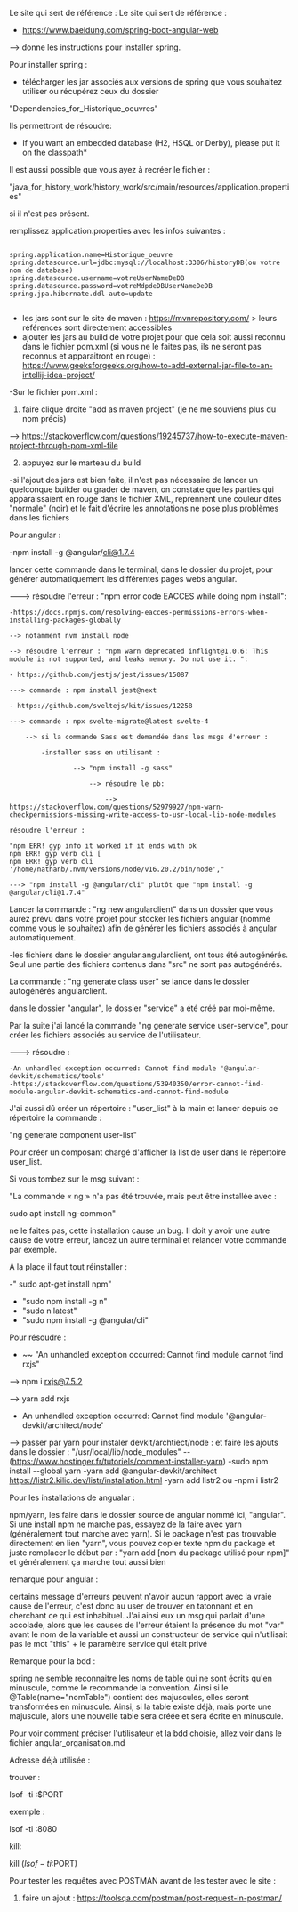 Le site qui sert de référence :
Le site qui sert de référence :

- https://www.baeldung.com/spring-boot-angular-web 

--> donne les instructions pour installer spring.

Pour installer spring : 

- télécharger les jar associés aux versions de spring que vous souhaitez utiliser ou récupérez ceux du dossier 

"Dependencies_for_Historique_oeuvres"

Ils permettront de résoudre:

- If you want an embedded database (H2, HSQL or Derby), please put it on the classpath*


Il est aussi possible que vous ayez à recréer le fichier :

"java_for_history_work/history_work/src/main/resources/application.properties"

si il n'est pas présent.

remplissez application.properties avec les infos suivantes :


```

spring.application.name=Historique_oeuvre
spring.datasource.url=jdbc:mysql://localhost:3306/historyDB(ou votre nom de database)
spring.datasource.username=votreUserNameDeDB
spring.datasource.password=votreMdpdeDBUserNameDeDB
spring.jpa.hibernate.ddl-auto=update


```




- les jars sont sur le site de maven : https://mvnrepository.com/  > leurs références sont directement accessibles
- ajouter les jars au build de votre projet pour que cela soit aussi reconnu dans le fichier pom.xml (si vous ne le faites pas, ils ne seront pas reconnus et
apparaitront en rouge) : https://www.geeksforgeeks.org/how-to-add-external-jar-file-to-an-intellij-idea-project/



-Sur le fichier pom.xml :

1) faire clique droite "add as maven project" (je ne me souviens plus du nom précis)

--> https://stackoverflow.com/questions/19245737/how-to-execute-maven-project-through-pom-xml-file

2) appuyez sur le marteau du build


-si l'ajout des jars est bien faite, il n'est pas nécessaire de lancer un quelconque builder ou grader de maven, on constate que les parties qui apparaissaient en rouge 
dans le fichier XML, reprennent une couleur dites "normale" (noir) et le fait d'écrire les annotations ne pose plus problèmes dans les fichiers


Pour angular :

-npm install -g @angular/cli@1.7.4

lancer cette commande dans le terminal, dans le dossier du projet, pour générer automatiquement les différentes pages webs angular.

---> résoudre l'erreur :  "npm error code EACCES while doing npm install":

    -https://docs.npmjs.com/resolving-eacces-permissions-errors-when-installing-packages-globally 

    --> notamment nvm install node

    --> résoudre l'erreur : "npm warn deprecated inflight@1.0.6: This module is not supported, and leaks memory. Do not use it. ":

    - https://github.com/jestjs/jest/issues/15087

    ---> commande : npm install jest@next

    - https://github.com/sveltejs/kit/issues/12258

    ---> commande : npx svelte-migrate@latest svelte-4

        --> si la commande Sass est demandée dans les msgs d'erreur :

            -installer sass en utilisant : 

                    --> "npm install -g sass"

                        --> résoudre le pb: 
            
                            --> https://stackoverflow.com/questions/52979927/npm-warn-checkpermissions-missing-write-access-to-usr-local-lib-node-modules

    résoudre l'erreur : 

    "npm ERR! gyp info it worked if it ends with ok
    npm ERR! gyp verb cli [
    npm ERR! gyp verb cli   '/home/nathanb/.nvm/versions/node/v16.20.2/bin/node',"

    ---> "npm install -g @angular/cli" plutôt que "npm install -g @angular/cli@1.7.4"


Lancer la commande : "ng new angularclient" dans un dossier que vous aurez prévu dans votre projet pour stocker les fichiers angular 
(nommé comme vous le souhaitez) afin de générer les fichiers associés à angular automatiquement.

-les fichiers dans le dossier angular.angularclient, ont tous été autogénérés.
Seul une partie des fichiers contenus dans "src" ne sont pas autogénérés.

La commande : "ng generate class user" se lance dans le dossier autogénérés angularclient.

dans le dossier "angular", le dossier "service" a été créé par moi-même.

Par la suite j'ai lancé la commande "ng generate service user-service", pour créer les fichiers associés au service de l'utilisateur.

---> résoudre : 

    -An unhandled exception occurred: Cannot find module '@angular-devkit/schematics/tools'
    -https://stackoverflow.com/questions/53940350/error-cannot-find-module-angular-devkit-schematics-and-cannot-find-module

J'ai aussi dû créer un répertoire : "user_list" à la main et lancer depuis ce répertoire la commande :

"ng generate component user-list"

Pour créer un composant chargé d'afficher la list de user dans le répertoire user_list.

Si vous tombez sur le msg suivant :

"La commande « ng » n'a pas été trouvée, mais peut être installée avec :

sudo apt install ng-common"

ne le faites pas, cette installation cause un bug. Il doit y avoir une autre cause de votre 
erreur, lancez un autre terminal et relancer votre commande par exemple.

A la place il faut tout réinstaller :

-" sudo apt-get install npm" 
- "sudo npm install -g n"
- "sudo n latest"
- "sudo npm install -g @angular/cli"

Pour résoudre :

- ~~ "An unhandled exception occurred: Cannot find module cannot find rxjs"

-->  npm i rxjs@7.5.2

--> yarn add rxjs

- An unhandled exception occurred: Cannot find module '@angular-devkit/architect/node'

-->  passer par yarn pour instaler devkit/archtiect/node :
    et faire les ajouts dans le dossier : "/usr/local/lib/node_modules" --
    (https://www.hostinger.fr/tutoriels/comment-installer-yarn)
    -sudo npm install --global yarn
    -yarn add @angular-devkit/architect
    https://listr2.kilic.dev/listr/installation.html
    -yarn add listr2
    ou
    -npm i listr2


Pour les installations de angualar :

npm/yarn, les faire dans le dossier source de angular nommé ici, "angular".
Si une install npm ne marche pas, essayez de la faire avec yarn (généralement tout marche avec yarn). Si le package 
n'est pas trouvable directement en lien "yarn", vous pouvez copier texte npm du package et juste remplacer le début par : 
"yarn add [nom du package utilisé pour npm]" et généralement ça marche tout aussi bien

remarque pour angular :

certains message d'erreurs
peuvent n'avoir aucun rapport avec
la vraie cause de l'erreur,
c'est donc au user de trouver en tatonnant
et en cherchant ce qui est inhabituel.
J'ai ainsi eux un msg
qui parlait d'une accolade,
alors que les causes de l'erreur étaient
la présence du mot "var" avant le nom
de la variable et aussi un
constructeur de service qui n'utilisait pas
le mot "this" + le paramètre
service qui était privé


Remarque pour la bdd :

spring ne semble reconnaitre les noms de table qui ne sont écrits qu'en minuscule,
comme le recommande la convention.
Ainsi si le @Table(name="nomTable") contient des majuscules,
elles seront transformées en minuscule.
Ainsi, si la table existe déjà, mais porte une majuscule, alors une nouvelle table
sera créée et sera écrite en minuscule.

Pour voir comment préciser l'utilisateur et la bdd choisie, 
allez voir dans le fichier angular_organisation.md


Adresse déjà utilisée :

trouver : 

lsof -ti :$PORT

exemple :

lsof -ti :8080

kill: 

kill $(lsof -ti :$PORT)

Pour tester les requêtes avec POSTMAN avant de les tester
avec le site :

1) faire un ajout : https://toolsqa.com/postman/post-request-in-postman/

